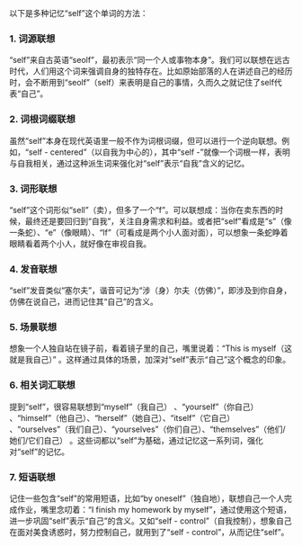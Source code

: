 以下是多种记忆“self”这个单词的方法：

### 1. 词源联想
 “self”来自古英语“seolf”，最初表示“同一个人或事物本身”。我们可以联想在远古时代，人们用这个词来强调自身的独特存在。比如原始部落的人在讲述自己的经历时，会不断用到“seolf”（self）来表明是自己的事情，久而久之就记住了self代表“自己”。 

### 2. 词根词缀联想
虽然“self”本身在现代英语里一般不作为词根词缀，但可以进行一个逆向联想。例如，“self - centered”（以自我为中心的），其中“self -”就像一个词根一样，表明与自我相关，通过这种派生词来强化对“self”表示“自我”含义的记忆。

### 3. 词形联想
 “self”这个词形似“sell”（卖），但多了一个“f”。可以联想成：当你在卖东西的时候，最终还是要回归到“自我”，关注自身需求和利益。或者把“self”看成是“s”（像一条蛇）、“e”（像眼睛）、“lf”（可看成是两个小人面对面），可以想象一条蛇睁着眼睛看着两个小人，就好像在审视自我。 

### 4. 发音联想
 “self”发音类似“塞尔夫”，谐音可记为“涉（身）尔夫（仿佛）”，即涉及到你自身，仿佛在说自己，进而记住其“自己”的含义。 

### 5. 场景联想
想象一个人独自站在镜子前，看着镜子里的自己，嘴里说着：“This is myself（这就是我自己）” 。这样通过具体的场景，加深对“self”表示“自己”这个概念的印象。 

### 6. 相关词汇联想
提到“self”，很容易联想到“myself”（我自己） 、“yourself”（你自己） 、“himself”（他自己）、“herself”（她自己）、“itself”（它自己） 、“ourselves”（我们自己）、“yourselves”（你们自己）、“themselves”（他们/她们/它们自己） 。这些词都以“self”为基础，通过记忆这一系列词，强化对“self”的记忆。 

### 7. 短语联想
记住一些包含“self”的常用短语，比如“by oneself”（独自地），联想自己一个人完成作业，嘴里念叨着：“I finish my homework by myself”，通过使用这个短语，进一步巩固“self”表示“自己”的含义。又如“self - control”（自我控制），想象自己在面对美食诱惑时，努力控制自己，就用到了“self - control”，从而记住“self”。 